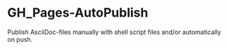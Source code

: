 # GH_Pages-AutoPublish
Publish AsciiDoc-files manually with shell script files and/or automatically on push.
